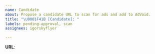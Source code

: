 ```yaml
---
name: Candidate
about: Propose a candidate URL to scan for ads and add to AdVoid.
title: "\U0001F41B [Candidate]: "
labels: pending-approval, scan
assignees: igorskyflyer

---
```

<!--
	If you happen to find a URL that contains ads, write it below to request its scan.

	One URL per issue!
-->

**URL**:
